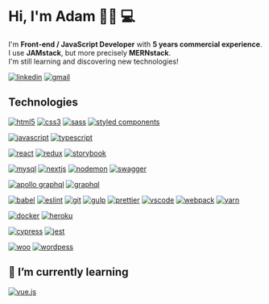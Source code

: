 # Hi, I'm Adam 👋🏼 💻
I'm **Front-end / JavaScript Developer** with **5 years commercial experience**.  
I use **JAMstack**, but more precisely **MERNstack**.  
I'm still learning and discovering new technologies!  

[![linkedin](https://img.shields.io/badge/-LinkedIn-0077B5?style=for-the-badge&logo=linkedin&logoColor=white&link=https://linkedin.com/in/adam-zawadzki-coditude)](https://linkedin.com/in/adam-zawadzki-coditude)
[![gmail](https://img.shields.io/badge/-Gmail-D14836?style=for-the-badge&logo=gmail&logoColor=white&link=mailto:adam@coditude.pl)](mailto:adam@coditude.pl)


## Technologies
[![html5](https://img.shields.io/badge/-HTML5-E34F26?style=for-the-badge&logo=html5&logoColor=white&link=https://github.com/AdamNT/AdamNT)](https://github.com/AdamNT/AdamNT)
[![css3](https://img.shields.io/badge/-CSS3-1572B6?style=for-the-badge&logo=css3&logoColor=white&link=https://github.com/AdamNT/AdamNT)](https://github.com/AdamNT/AdamNT)
[![sass](https://img.shields.io/badge/-SASS-CC6699?style=for-the-badge&logo=sass&logoColor=white&link=https://github.com/AdamNT/AdamNT)](https://github.com/AdamNT/AdamNT)
[![styled components](https://img.shields.io/badge/-StyledComponents-DB7093?style=for-the-badge&logo=styled-components&logoColor=white&link=https://github.com/AdamNT/AdamNT)](https://github.com/AdamNT/AdamNT) 

[![javascript](https://img.shields.io/badge/-JavaScript-F7DF1E?style=for-the-badge&logo=javascript&logoColor=white&link=https://github.com/AdamNT/AdamNT)](https://github.com/AdamNT/AdamNT)
[![typescript](https://img.shields.io/badge/-TypeScript-007ACC?style=for-the-badge&logo=typescript&logoColor=white&link=https://github.com/AdamNT/AdamNT)](https://github.com/AdamNT/AdamNT)  

[![react](https://img.shields.io/badge/-React-61DAFB?style=for-the-badge&logo=react&logoColor=white&link=https://github.com/AdamNT/AdamNT)](https://github.com/AdamNT/AdamNT)
[![redux](https://img.shields.io/badge/-Redux-764ABC?style=for-the-badge&logo=redux&logoColor=white&link=https://github.com/AdamNT/AdamNT)](https://github.com/AdamNT/AdamNT)
[![storybook](https://img.shields.io/badge/-Storybook-FF4785?style=for-the-badge&logo=storybook&logoColor=white&link=https://github.com/AdamNT/AdamNT)](https://github.com/AdamNT/AdamNT)  

[![mysql](https://img.shields.io/badge/-MySQL-4479A1?style=for-the-badge&logo=mysql&logoColor=white&link=https://github.com/AdamNT/AdamNT)](https://github.com/AdamNT/AdamNT)
[![nextjs](https://img.shields.io/badge/-Next.js-000000?style=for-the-badge&logo=next.js&logoColor=white&link=https://github.com/AdamNT/AdamNT)](https://github.com/AdamNT/AdamNT)
[![nodemon](https://img.shields.io/badge/-Nodemon-76D04B?style=for-the-badge&logo=nodemon&logoColor=white&link=https://github.com/AdamNT/AdamNT)](https://github.com/AdamNT/AdamNT)
[![swagger](https://img.shields.io/badge/-Swagger-85EA2D?style=for-the-badge&logo=swagger&logoColor=white&link=https://github.com/AdamNT/AdamNT)](https://github.com/AdamNT/AdamNT)  

[![apollo graphql](https://img.shields.io/badge/-Apollo%20GraphQL-311C87?style=for-the-badge&logo=apollo-graphql&logoColor=white&link=https://github.com/AdamNT/AdamNT)](https://github.com/AdamNT/AdamNT)
[![graphql](https://img.shields.io/badge/-GraphQL-E10098?style=for-the-badge&logo=graphql&logoColor=white&link=https://github.com/AdamNT/AdamNT)](https://github.com/AdamNT/AdamNT)  

[![babel](https://img.shields.io/badge/-Babel-F9DC3E?style=for-the-badge&logo=babel&logoColor=white&link=https://github.com/AdamNT/AdamNT)](https://github.com/AdamNT/AdamNT)
[![eslint](https://img.shields.io/badge/-ESLint-4B32C3?style=for-the-badge&logo=eslint&logoColor=white&link=https://github.com/AdamNT/AdamNT)](https://github.com/AdamNT/AdamNT)
[![git](https://img.shields.io/badge/-Git-F05032?style=for-the-badge&logo=git&logoColor=white&link=https://github.com/AdamNT/AdamNT)](https://github.com/AdamNT/AdamNT)
[![gulp](https://img.shields.io/badge/-Gulp-CF4647?style=for-the-badge&logo=gulp&logoColor=white&link=https://github.com/AdamNT/AdamNT)](https://github.com/AdamNT/AdamNT) 
[![prettier](https://img.shields.io/badge/-Prettier-F7B93E?style=for-the-badge&logo=prettier&logoColor=white&link=https://github.com/AdamNT/AdamNT)](https://github.com/AdamNT/AdamNT)
[![vscode](https://img.shields.io/badge/-VisualStudioCode-007ACC?style=for-the-badge&logo=visual-studio-code&logoColor=white&link=https://github.com/AdamNT/AdamNT)](https://github.com/AdamNT/AdamNT)
[![webpack](https://img.shields.io/badge/-Webpack-8DD6F9?style=for-the-badge&logo=webpack&logoColor=white&link=https://github.com/AdamNT/AdamNT)](https://github.com/AdamNT/AdamNT)
[![yarn](https://img.shields.io/badge/-Yarn-2C8EBB?style=for-the-badge&logo=yarn&logoColor=white&link=https://github.com/AdamNT/AdamNT)](https://github.com/AdamNT/AdamNT)   

[![docker](https://img.shields.io/badge/-Docker-2496ED?style=for-the-badge&logo=docker&logoColor=white&link=https://github.com/AdamNT/AdamNT)](https://github.com/AdamNT/AdamNT)
[![heroku](https://img.shields.io/badge/-Heroku-430098?style=for-the-badge&logo=heroku&logoColor=white&link=https://github.com/AdamNT/AdamNT)](https://github.com/AdamNT/AdamNT)  

[![cypress](https://img.shields.io/badge/-Cypress-17202C?style=for-the-badge&logo=cypress&logoColor=white&link=https://github.com/AdamNT/AdamNT)](https://github.com/AdamNT/AdamNT)
[![jest](https://img.shields.io/badge/-Jest-C21325?style=for-the-badge&logo=jest&logoColor=white&link=https://github.com/AdamNT/AdamNT)](https://github.com/AdamNT/AdamNT)  

[![woo](https://img.shields.io/badge/-Woo-96588A?style=for-the-badge&logo=woo&logoColor=white&link=https://github.com/AdamNT/AdamNT)](https://github.com/AdamNT/AdamNT)
[![wordpess](https://img.shields.io/badge/-Wordpress-21759B?style=for-the-badge&logo=wordpress&logoColor=white&link=https://github.com/AdamNT/AdamNT)](https://github.com/AdamNT/AdamNT)  

## 🌱 I’m currently learning
[![vue.js](https://img.shields.io/badge/-Vue.js-4FC08D?style=for-the-badge&logo=vue.js&logoColor=white&link=https://github.com/AdamNT/AdamNT)](https://github.com/AdamNT/AdamNT)
